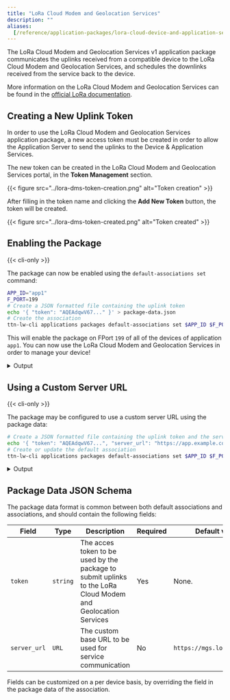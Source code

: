 ```yaml
---
title: "LoRa Cloud Modem and Geolocation Services"
description: ""
aliases:
  [/reference/application-packages/lora-cloud-device-and-application-services]
---
```


The LoRa Cloud Modem and Geolocation Services v1 application package communicates the uplinks received from a compatible device to the LoRa Cloud Modem and Geolocation Services, and schedules the downlinks received from the service back to the device.

More information on the LoRa Cloud Modem and Geolocation Services can be found in the [official LoRa documentation](https://www.loracloud.com/documentation/device_management?url=overview.html).

## Creating a New Uplink Token

In order to use the LoRa Cloud Modem and Geolocation Services application package, a new access token must be created in order to allow the Application Server to send the uplinks to the Device & Application Services.

The new token can be created in the LoRa Cloud Modem and Geolocation Services portal, in the **Token Management** section.

{{< figure src="../lora-dms-token-creation.png" alt="Token creation" >}}

After filling in the token name and clicking the **Add New Token** button, the token will be created.

{{< figure src="../lora-dms-token-created.png" alt="Token created" >}}

## Enabling the Package

{{< cli-only >}}

The package can now be enabled using the `default-associations set` command:

```bash
APP_ID="app1"
F_PORT=199
# Create a JSON formatted file containing the uplink token
echo '{ "token": "AQEAdqwV67..." }' > package-data.json
# Create the association
ttn-lw-cli applications packages default-associations set $APP_ID $F_PORT --package-name lora-cloud-device-management-v1 --data-local-file package-data.json
```

This will enable the package on FPort `199` of all of the devices of application `app1`. You can now use the LoRa Cloud Modem and Geolocation Services in order to manage your device!

<details><summary>Output</summary>

```json
{
  "ids": {
    "application_ids": {
      "application_id": "app1"
    },
    "f_port": 199
  },
  "created_at": "2019-12-18T10:35:15.565807113Z",
  "updated_at": "2019-12-18T22:06:21.693359719Z",
  "package_name": "lora-cloud-device-management-v1",
  "data": {
    "token": "AQEAdqwV67..."
  }
}
```

</details>

## Using a Custom Server URL

{{< cli-only >}}

The package may be configured to use a custom server URL using the package data:

```bash
# Create a JSON formatted file containing the uplink token and the server URL
echo '{ "token": "AQEAdqwV67...", "server_url": "https://app.example.com/" }' > package-data.json
# Create or update the default association
ttn-lw-cli applications packages default-associations set $APP_ID $F_PORT --package-name lora-cloud-device-management-v1 --data-local-file package-data.json
```

<details><summary>Output</summary>

```json
{
  "ids": {
    "application_ids": {
      "application_id": "app1"
    },
    "f_port": 199
  },
  "created_at": "2020-05-14T02:04:45.286874524Z",
  "updated_at": "2020-05-14T02:04:45.286874524Z",
  "package_name": "lora-cloud-device-management-v1",
  "data": {
    "server_url": "https://app.example.com",
    "token": "AQEAdqwV67..."
  }
}
```

</details>

## Package Data JSON Schema

The package data format is common between both default associations and associations, and should contain the following fields:

| Field        | Type     | Description                                                                                                  | Required | Default value               |
| ------------ | -------- | ------------------------------------------------------------------------------------------------------------ | -------- | --------------------------- |
| `token`      | `string` | The acces token to be used by the package to submit uplinks to the LoRa Cloud Modem and Geolocation Services | Yes      | None.                       |
| `server_url` | `URL`    | The custom base URL to be used for service communication                                                     | No       | `https://mgs.loracloud.com` |

Fields can be customized on a per device basis, by overriding the field in the package data of the association.
